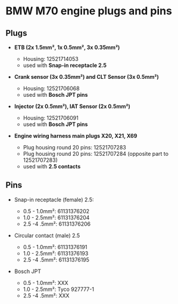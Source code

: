 # BMW M70 engine plugs and pins #

## Plugs ##

- **ETB (2x 1.5mm², 1x 0.5mm², 3x 0.35mm²)**
  - Housing: 12521714053
  - used with **Snap-in receptacle 2.5**

- **Crank sensor (3x 0.35mm²) and CLT Sensor (3x 0.5mm²)**
  - Housing: 12521706068
  - used with **Bosch JPT pins**

- **Injector (2x 0.5mm²), IAT Sensor (2x 0.5mm²)**
  - Housing: 12521706091
  - used with **Bosch JPT pins**

- **Engine wiring harness main plugs X20, X21, X69**
  - Plug housing round 20 pins: 12521707283
  - Plug housing round 20 pins: 12521707284 (opposite part to 12521707283)
  - used with **2.5 contacts**

## Pins ##

- Snap-in receptacle (female) 2.5:
  - 0.5 - 1.0mm²: 61131376202
  - 1.0 - 2.5mm²: 61131376204
  - 2.5 -4 .5mm²: 61131376206

- Circular contact (male) 2.5
  - 0.5 - 1.0mm²: 61131376191
  - 1.0 - 2.5mm²: 61131376193
  - 2.5 -4 .5mm²: 61131376195

- Bosch JPT
  - 0.5 - 1.0mm²: XXX
  - 1.0 - 2.5mm²: Tyco 927777-1
  - 2.5 -4 .5mm²: XXX
